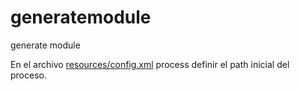 # generatemodule
generate module

En el archivo [resources/config.xml](https://github.com/SantiagoRuedaCastano/generatemodule/blob/main/resources/config.xml) process definir el path inicial del proceso.


